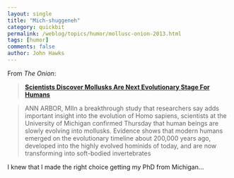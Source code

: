 ```yaml
---
layout: single 
title: "Mich-shuggeneh" 
category: quickbit
permalink: /weblog/topics/humor/mollusc-onion-2013.html
tags: [humor] 
comments: false 
author: John Hawks 
---
```


From <em>The Onion</em>:

<blockquote><strong><a href="http://www.theonion.com/articles/scientists-discover-mollusks-are-next-evolutionary,32902/">Scientists Discover Mollusks Are Next Evolutionary Stage For Humans</a></strong></blockquote>

<blockquote>ANN ARBOR, MIIn a breakthrough study that researchers say adds important insight into the evolution of Homo sapiens, scientists at the University of Michigan confirmed Thursday that human beings are slowly evolving into mollusks. Evidence shows that modern humans emerged on the evolutionary timeline about 200,000 years ago, developed into the highly evolved hominids of today, and are now transforming into soft-bodied invertebrates </blockquote>

I knew that I made the right choice getting my PhD from Michigan...

